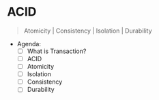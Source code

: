 # ACID

> Atomicity | Consistency | Isolation | Durability

- Agenda:
  - [ ] What is Transaction?
  - [ ] ACID
  - [ ] Atomicity
  - [ ] Isolation
  - [ ] Consistency
  - [ ] Durability
